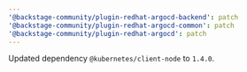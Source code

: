 ```yaml
---
'@backstage-community/plugin-redhat-argocd-backend': patch
'@backstage-community/plugin-redhat-argocd-common': patch
'@backstage-community/plugin-redhat-argocd': patch
---
```


Updated dependency `@kubernetes/client-node` to `1.4.0`.

